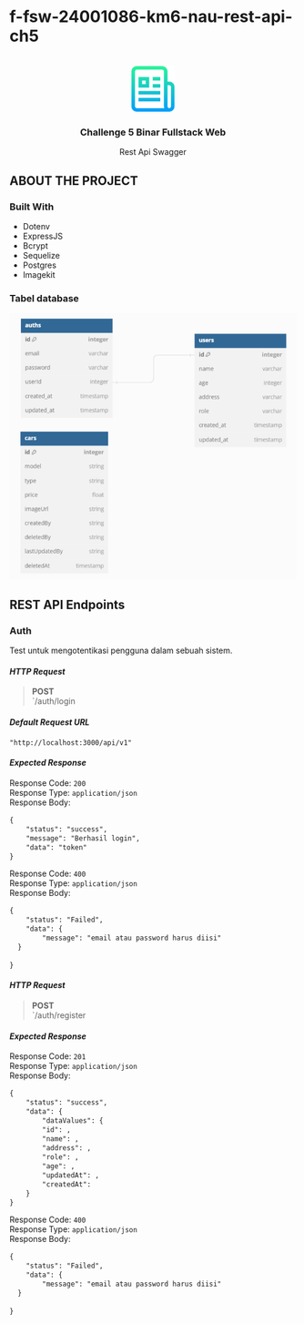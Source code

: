 # f-fsw-24001086-km6-nau-rest-api-ch5
<div id="top"></div>

<br />
<div align="center">
    <img src="docs/logo_rm.png" alt="Logo" width="80" height="80">
  </a>

  <h3 align="center">Challenge 5 Binar Fullstack Web</h3>

  <p align="center">Rest Api Swagger</p>
</div>


## ABOUT THE PROJECT


### Built With

- Dotenv
- ExpressJS
- Bcrypt
- Sequelize
- Postgres
- Imagekit


### Tabel database

![erd](docs/dbdiagram.png)

## REST API Endpoints
### Auth

Test untuk mengotentikasi pengguna dalam sebuah sistem.

#### *HTTP Request*
> **POST**   
> `/auth/login
> 

#### *Default Request URL*

    "http://localhost:3000/api/v1"

#### *Expected Response*
Response Code: `200`  
Response Type: `application/json`  
Response Body:  

    {
	    "status": "success",
	    "message": "Berhasil login",
        "data": "token"
    }

Response Code: `400`  
Response Type: `application/json`  
Response Body:  

    {
	    "status": "Failed",
	    "data": {
    		"message": "email atau password harus diisi"
	  }
 
    }

#### *HTTP Request*
> **POST**   
> `/auth/register
>

#### *Expected Response*
Response Code: `201`  
Response Type: `application/json`  
Response Body:  

    {
	    "status": "success",
	    "data": {
     		"dataValues": {
      		"id": ,
      		"name": ,
      		"address": ,
      		"role": ,
      		"age": ,
      		"updatedAt": ,
      		"createdAt": 
	    }
    }

Response Code: `400`  
Response Type: `application/json`  
Response Body:  

    {
	    "status": "Failed",
	    "data": {
    		"message": "email atau password harus diisi"
	  }
 
    }

  



